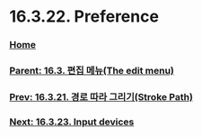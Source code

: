 # 16.3.22. Preference

### [Home](./00-home.md)
### [Parent: 16.3. 편집 메뉴(The edit menu)](./16-03-00-the-edit-menu.md)
### [Prev: 16.3.21. 경로 따라 그리기(Stroke Path)](./16-03-21-stroke-path.md)
### [Next: 16.3.23. Input devices](./16-03-23-input-devices.md)
